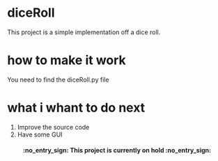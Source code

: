 # diceRoll
This project is a simple implementation off a dice roll.

# how to make it work
You need to find the diceRoll.py file

# what i whant to do next
1. Improve the source code
1. Have some GUI

<h4 align = 'center'> :no_entry_sign: This project is currently on hold :no_entry_sign: </h4>

